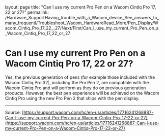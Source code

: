 layout: page
title: "Can I use my current Pro Pen on a Wacom Cintiq Pro 17, 22 or 27?"
permalink: /Hardware_SupportHaving_trouble_with_a_Wacom_device_See_answers_to_many_frequentl/Troubleshoot_Wacom_HardwareRead_More/Pen_Display/Wacom_Cintiq_Pro_17_22__27/Next/First/Can_I_use_my_current_Pro_Pen_on_a_Wacom_Cintiq_Pro_17_22_or_27

# Can I use my current Pro Pen on a Wacom Cintiq Pro 17, 22 or 27?

Yes, the previous generation of pens (for example those included with the Wacom Cintiq Pro 32), including the Pro Pen 2, are compatible with the Wacom Cintiq Pro and will perform as they do on previous generation products. However, the best pen experience will be achieved on the Wacom Cintiq Pro using the new Pro Pen 3 that ships with the pen display.

---
Source: [https://support.wacom.com/hc/en-us/articles/17716241268887-Can-I-use-my-current-Pro-Pen-on-a-Wacom-Cintiq-Pro-17-22-or-27](https://support.wacom.com/hc/en-us/articles/17716241268887-Can-I-use-my-current-Pro-Pen-on-a-Wacom-Cintiq-Pro-17-22-or-27)
